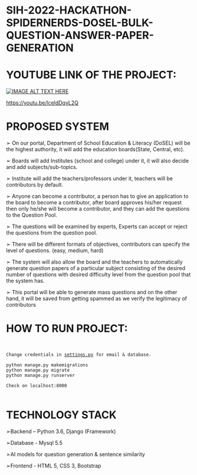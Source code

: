 # SIH-2022-HACKATHON-SPIDERNERDS-DOSEL-BULK-QUESTION-ANSWER-PAPER-GENERATION
# YOUTUBE LINK OF THE PROJECT:
[![IMAGE ALT TEXT HERE](https://img.youtube.com/vi/lceldDqvL2Q/0.jpg)](https://www.youtube.com/watch?v=lceldDqvL2Q)

https://youtu.be/lceldDqvL2Q

# PROPOSED SYSTEM
➢ On our portal, Department of School Education & Literacy (DoSEL) will be the highest authority, it will 
add the education boards(State, Central, etc). 

➢ Boards will add Institutes (school and college) under it, it will also decide and add subjects/sub-topics.

➢ Institute will add the teachers/professors under it, teachers will be contributors by default.

➢ Anyone can become a contributor, a person has to give an application to the board to become a 
contributor, after board approves his/her request then only he/she will become a contributor, and 
they can add the questions to the Question Pool.

➢ The questions will be examined by experts, Experts can accept or reject the questions from the 
question pool.

➢ There will be different formats of objectives, contributors can specify the level of questions. (easy, 
medium, hard)

➢ The system will also allow the board and the teachers to automatically generate question papers of a 
particular subject consisting of the desired number of questions with desired difficulty level from the 
question pool that the system has.

➢ This portal will be able to generate mass questions and on the other hand, it will be saved from 
getting spammed as we verify the legitimacy of contributors

# HOW TO RUN PROJECT:

<pre>
<code>

Change credentials in <a rel="license" href="https://github.com/narender-rk10/SIH-2022-HACKATHON-SPIDERNERDS-DOSEL-BULK-QUESTION-ANSWER-PAPER-GENERATION/blob/master/spidernerds/settings.py">settings.py</a> for email & database.

python manage.py makemigrations
python manage.py migrate
python manage.py runserver

Check on localhost:8000
</code>
</pre>

# TECHNOLOGY STACK

➢Backend – Python 3.6, Django (Framework)

➢Database - Mysql 5.5

➢AI models for question generation & sentence similarity

➢Frontend - HTML 5, CSS 3, Bootstrap
